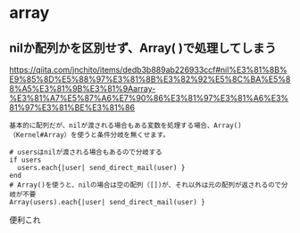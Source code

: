 # array
## nilか配列かを区別せず、Array( )で処理してしまう

https://qiita.com/jnchito/items/dedb3b889ab226933ccf#nil%E3%81%8B%E9%85%8D%E5%88%97%E3%81%8B%E3%82%92%E5%8C%BA%E5%88%A5%E3%81%9B%E3%81%9Aarray-%E3%81%A7%E5%87%A6%E7%90%86%E3%81%97%E3%81%A6%E3%81%97%E3%81%BE%E3%81%86

```
基本的に配列だが、nilが渡される場合もある変数を処理する場合、Array()（Kernel#Array）を使うと条件分岐を無くせます。

# usersはnilが渡される場合もあるので分岐する
if users
  users.each{|user| send_direct_mail(user) }
end 
# Array()を使うと、nilの場合は空の配列（[])が、それ以外は元の配列が返されるので分岐が不要 
Array(users).each{|user| send_direct_mail(user) }
```

便利これ